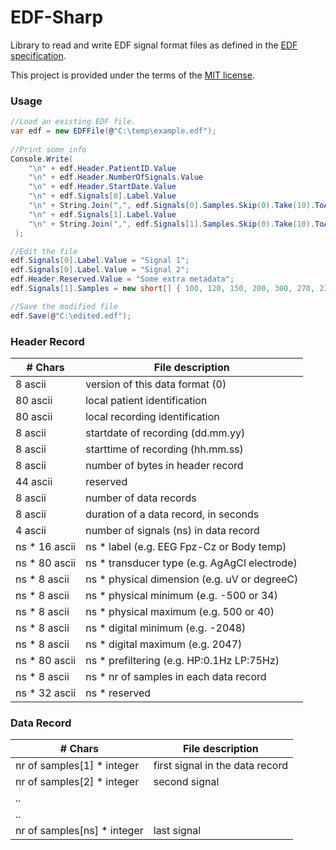 # EDF-Sharp
Library to read and write EDF signal format files as defined in the [EDF specification](http://www.edfplus.info/specs/edf.html).

This project is provided under the terms of the [MIT license](http://choosealicense.com/licenses/mit/).

### Usage

```cs
//Load an existing EDF file.
var edf = new EDFFile(@"C:\temp\example.edf");
 
//Print some info
Console.Write(
    "\n" + edf.Header.PatientID.Value
    "\n" + edf.Header.NumberOfSignals.Value
    "\n" + edf.Header.StartDate.Value
    "\n" + edf.Signals[0].Label.Value
    "\n" + String.Join(",", edf.Signals[0].Samples.Skip(0).Take(10).ToArray())
    "\n" + edf.Signals[1].Label.Value
    "\n" + String.Join(",", edf.Signals[1].Samples.Skip(0).Take(10).ToArray())
 );

//Edit the file
edf.Signals[0].Label.Value = "Signal 1";
edf.Signals[0].Label.Value = "Signal 2";
edf.Header.Reserved.Value = "Some extra metadata";
edf.Signals[1].Samples = new short[] { 100, 120, 150, 200, 300, 270, 230, 190, 139, 150 };

//Save the modified file
edf.Save(@"C:\edited.edf");
```

### Header Record 

| # Chars | File description                               |
|---------|------------------------------------------------|
|8 ascii  | version of this data format (0) |
|80 ascii | local patient identification |
|80 ascii | local recording identification |
|8 ascii  | startdate of recording (dd.mm.yy)|
|8 ascii  | starttime of recording (hh.mm.ss) |
|8 ascii  | number of bytes in header record |
|44 ascii | reserved |
|8 ascii  | number of data records|
|8 ascii  | duration of a data record, in seconds |
|4 ascii  | number of signals (ns) in data record |
|ns * 16 ascii | ns * label (e.g. EEG Fpz-Cz or Body temp)| 
|ns * 80 ascii | ns * transducer type (e.g. AgAgCl electrode) |
|ns * 8 ascii  | ns * physical dimension (e.g. uV or degreeC) |
|ns * 8 ascii  | ns * physical minimum (e.g. -500 or 34) |
|ns * 8 ascii  | ns * physical maximum (e.g. 500 or 40) |
|ns * 8 ascii  | ns * digital minimum (e.g. -2048) |
|ns * 8 ascii  | ns * digital maximum (e.g. 2047) |
|ns * 80 ascii | ns * prefiltering (e.g. HP:0.1Hz LP:75Hz) |
|ns * 8 ascii  | ns * nr of samples in each data record |
|ns * 32 ascii | ns * reserved|

### Data Record 

| # Chars                   | File description                |
|---------------------------|---------------------------------|
|nr of samples[1] * integer | first signal in the data record |
|nr of samples[2] * integer | second signal                   |
|.. | |
|.. | |
|nr of samples[ns] * integer | last signal | 
